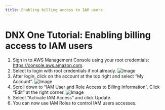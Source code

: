 ```yaml
---
title: Enabling billing access to IAM users
---
```


# DNX One Tutorial: Enabling billing access to IAM users


1. Sign in to AWS Management Console using your root credentials: https://console.aws.amazon.com.
2. Select to login with root credentials if not already.
![Image](/assets/images/billing_master_01.png)
3. After login, click on the account at the top right and select “My Account”.
![Image](/assets/images/billing_master_02.png)
4. Scroll down to “IAM User and Role Access to Billing Information”. Click “Edit” at the right corner.
![Image](/assets/images/billing_master_03.png)
5. Select “Activate IAM Access” and click Update.
6. You can now use IAM Roles to control IAM users accesses.
